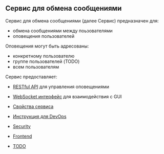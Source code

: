 Сервис для обмена сообщениями
-----------------------------

Сервис для обмена сообщениями (далее Сервис) предназначен для:
- обмена сообщениями между поьзователями
- оповещения пользователей

Оповещения могут быть адресованы:
- конкретному пользователю
- группе пользователей (TODO)
- всем пользователям

Сервис предоставляет:
- [RESTful API](Rest.md) для управления оповещениями
- [WebSocket интерфейс](Websocket.md) для взаимодействия с GUI

- [Свойства сервиса](Properties.md)
- [Инструкция для DevOps](DevOps.md)
- [Security](Security.md)
- [Frontend](Frontend.md)
- [TODO](Todo.md)
